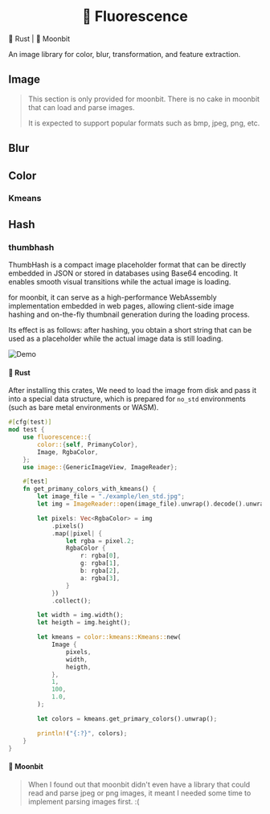 <h1 align="center">🌟 Fluorescence</h1>

🦀 Rust | 🥮 Moonbit

An image library for color, blur, transformation, and feature extraction.

## Image

> This section is only provided for moonbit. There is no cake in moonbit that can load and parse images.
> 
> It is expected to support popular formats such as bmp, jpeg, png, etc.


## Blur

## Color

### Kmeans

## Hash

### thumbhash

ThumbHash is a compact image placeholder format that can be directly embedded in JSON or stored in databases using Base64 encoding. It enables smooth visual transitions while the actual image is loading.

for moonbit, it can serve as a high-performance WebAssembly implementation embedded in web pages, allowing client-side image hashing and on-the-fly thumbnail generation during the loading process.

Its effect is as follows: after hashing, you obtain a short string that can be used as a placeholder while the actual image data is still loading.

![Demo](https://youke1.picui.cn/s1/2025/07/31/688a7153a9f61.png)

#### 🦀 Rust
After installing this crates, We need to load the image from disk and pass it into a special data structure, which is prepared for `no_std` environments (such as bare metal environments or WASM).

```rust
#[cfg(test)]
mod test {
    use fluorescence::{
        color::{self, PrimanyColor},
        Image, RgbaColor,
    };
    use image::{GenericImageView, ImageReader};

    #[test]
    fn get_primany_colors_with_kmeans() {
        let image_file = "./example/len_std.jpg";
        let img = ImageReader::open(image_file).unwrap().decode().unwrap();

        let pixels: Vec<RgbaColor> = img
            .pixels()
            .map(|pixel| {
                let rgba = pixel.2;
                RgbaColor {
                    r: rgba[0],
                    g: rgba[1],
                    b: rgba[2],
                    a: rgba[3],
                }
            })
            .collect();

        let width = img.width();
        let heigth = img.height();

        let kmeans = color::kmeans::Kmeans::new(
            Image {
                pixels,
                width,
                heigth,
            },
            1,
            100,
            1.0,
        );

        let colors = kmeans.get_primary_colors().unwrap();

        println!("{:?}", colors);
    }
}
```

#### 🥮 Moonbit

> When I found out that moonbit didn't even have a library that could read and parse jpeg or png images, it meant I needed some time to implement parsing images first. :(